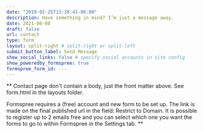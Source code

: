 ```yaml
---
date: "2019-02-25T13:38:41-06:00"
description: Have something in mind? I’m just a message away.
date: 2021-06-08
draft: false
url: contact
type: form
layout: split-right # split-right or split-left
submit_button_label: Send Message
show_social_links: false # specify social accounts in site config
show_poweredby_formspree: true
formspree_form_id: ---
---
```


\*\* Contact page don't contain a body, just the front matter above. See form.html in the layouts folder.

Formspree requires a (free) account and new form to be set up. The link is made on the final published url in the field: Restrict to Domain. It is possible to register up to 2 emails free and you can select which one you want the forms to go to within Formspree in the Settings tab. \*\*
